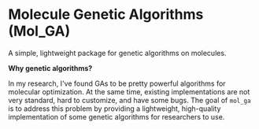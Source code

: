# Molecule Genetic Algorithms (Mol_GA)

A simple, lightweight package for genetic algorithms on molecules.

**Why genetic algorithms?**

In my research, I've found GAs to be pretty powerful algorithms for molecular optimization.
At the same time, existing implementations are not very standard, hard to customize, and have some bugs.
The goal of `mol_ga` is to address this problem by providing a lightweight, high-quality implementation
of some genetic algorithms for researchers to use.
